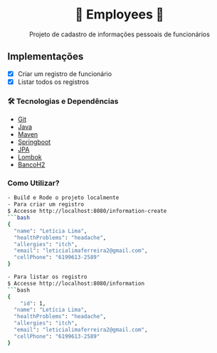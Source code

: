 <h1 align="center">🚀 Employees 🚀</h1>
<p align="center">Projeto de cadastro de informações pessoais de funcionários</p>

## Implementações
- [x] Criar um registro de funcionário
- [x] Listar todos os registros

### 🛠 Tecnologias e Dependências
* [Git](#Git)
* [Java](#Java)
* [Maven](#Maven)
* [Springboot](#Springboot)
* [JPA](#JPA)
* [Lombok](#Lombok)
* [BancoH2](#BancoH2)


### Como Utilizar?
```bash
- Build e Rode o projeto localmente
- Para criar um registro 
$ Accesse http://localhost:8080/information-create
```bash
{
  "name": "Letícia Lima",
  "healthProblems": "headache",
  "allergies": "itch",
  "email": "leticialimaferreira2@gmail.com",
  "cellPhone": "6199613-2589"
}

- Para listar os registro 
$ Accesse http://localhost:8080/information
```bash
{
	"id": 1,
  "name": "Letícia Lima",
  "healthProblems": "headache",
  "allergies": "itch",
  "email": "leticialimaferreira2@gmail.com",
  "cellPhone": "6199613-2589"
}


